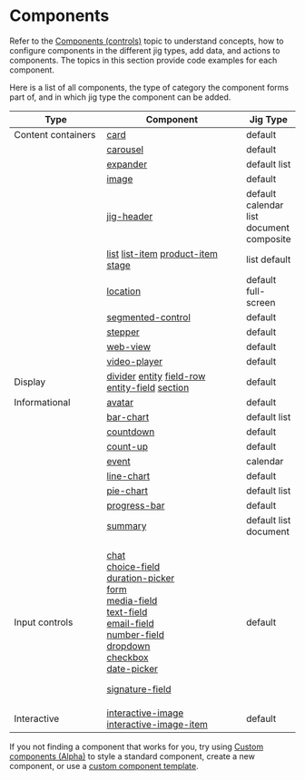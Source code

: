 # Components

Refer to the [Components (controls)](https://docs.jigx.com/building-apps-with-jigx/ui/components-_controls_) topic to understand concepts, how to configure components in the different jig types, add data, and actions to components. The topics in this section provide code examples for each component.

Here is a list of all components, the type of category the component forms part of, and in which jig type the component can be added.

<table><thead><tr><th width="173.828125">Type</th><th width="304.6953125">Component</th><th>Jig Type</th></tr></thead><tbody><tr><td>Content containers</td><td><a href="broken-reference">card</a></td><td>default</td></tr><tr><td></td><td><a href="broken-reference">carousel</a></td><td>default</td></tr><tr><td></td><td><a href="broken-reference">expander</a></td><td>default list</td></tr><tr><td></td><td><a href="broken-reference">image</a></td><td>default</td></tr><tr><td></td><td><a href="broken-reference">jig-header</a></td><td>default calendar list document composite</td></tr><tr><td></td><td><a href="broken-reference">list</a> <a href="broken-reference">list-item</a> <a href="broken-reference">product-item</a> <a href="broken-reference">stage</a></td><td>list default</td></tr><tr><td></td><td><a href="broken-reference">location</a></td><td>default full-screen</td></tr><tr><td></td><td><a href="broken-reference">segmented-control</a></td><td>default</td></tr><tr><td></td><td><a href="broken-reference">stepper</a></td><td>default</td></tr><tr><td></td><td><a href="broken-reference">web-view</a></td><td>default</td></tr><tr><td></td><td><a href="broken-reference">video-player</a></td><td>default</td></tr><tr><td>Display</td><td><a href="broken-reference">divider</a> <a href="broken-reference">entity</a> <a href="broken-reference">field-row</a> <a href="broken-reference">entity-field</a> <a href="broken-reference">section</a></td><td>default</td></tr><tr><td>Informational</td><td><a href="broken-reference">avatar</a></td><td>default</td></tr><tr><td></td><td><a href="broken-reference">bar-chart</a></td><td>default list</td></tr><tr><td></td><td><a href="broken-reference">countdown</a></td><td>default</td></tr><tr><td></td><td><a href="broken-reference">count-up</a></td><td>default</td></tr><tr><td></td><td><a href="broken-reference">event</a></td><td>calendar</td></tr><tr><td></td><td><a href="broken-reference">line-chart</a></td><td>default</td></tr><tr><td></td><td><a href="broken-reference">pie-chart</a></td><td>default list</td></tr><tr><td></td><td><a href="broken-reference">progress-bar</a></td><td>default</td></tr><tr><td></td><td><a href="broken-reference">summary</a></td><td>default list document</td></tr><tr><td>Input controls</td><td><p><a href="broken-reference">chat</a><br><a href="broken-reference">choice-field</a><br><a href="broken-reference">duration-picker</a><br><a href="broken-reference">form</a><br><a href="broken-reference">media-field</a><br><a href="broken-reference">text-field</a><br><a href="broken-reference">email-field</a><br><a href="broken-reference">number-field</a><br><a href="broken-reference">dropdown</a><br><a href="broken-reference">checkbox</a><br><a href="broken-reference">date-picker</a></p><p><a href="broken-reference">signature-field</a></p></td><td>default</td></tr><tr><td>Interactive</td><td><a href="broken-reference">interactive-image</a><br><a href="broken-reference">interactive-image-item</a></td><td>default</td></tr></tbody></table>

If you not finding a component that works for you, try using [Custom components (Alpha)](broken-reference) to style a standard component, create a new component, or use a [custom component template](<Custom components _Alpha_/Templates _Alpha_.md>).
